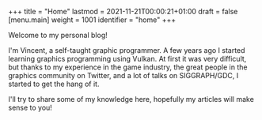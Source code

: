 +++
title = "Home"
lastmod = 2021-11-21T00:00:21+01:00
draft = false
[menu.main]
  weight = 1001
  identifier = "home"
+++

Welcome to my personal blog!

I'm Vincent, a self-taught graphic programmer. A few years ago I started learning graphics programming using Vulkan.
At first it was very difficult, but thanks to my experience in the game industry, the great people in the graphics community on Twitter, and a lot of talks on SIGGRAPH/GDC, I started to get the hang of it.

I'll try to share some of my knowledge here, hopefully my articles will make sense to you!